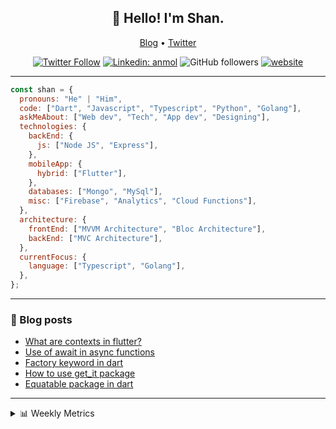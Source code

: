<h2 align="center">👋 Hello! I'm Shan.</h2>
<p align="center">
  <a href="https://medium.com/feed/@shan-shaji">Blog</a> •
  <a href="https://twitter.com/intent/follow?screen_name=shan__shaji">Twitter</a>
</p>

<p align="center"><a href="https://twitter.com/intent/follow?screen_name=shan__shaji"><img src="https://img.shields.io/twitter/follow/shan__shaji?style=flat" alt="Twitter Follow"></a>
<a href="https://www.linkedin.com/in/shan-shaji/"><img src="https://img.shields.io/badge/shan-shaji?style=flat-square&amp;logo=Linkedin&amp;logoColor=white&amp;link=https://www.linkedin.com/in/shan-shaji/" alt="Linkedin: anmol"></a>
<img src="https://img.shields.io/github/followers/shan-shaji?label=Follow&amp;style=social" alt="GitHub followers">
<a href="http://shan-shaji.github.io/"><img src="https://img.shields.io/badge/Website-46a2f1.svg?&amp;style=flat-square&amp;logo=Google-Chrome&amp;logoColor=white&amp;link=http://shan-shaji.github.io/" alt="website"></a></p>

<hr>

```javascript
const shan = {
  pronouns: "He" | "Him",
  code: ["Dart", "Javascript", "Typescript", "Python", "Golang"],
  askMeAbout: ["Web dev", "Tech", "App dev", "Designing"],
  technologies: {
    backEnd: {
      js: ["Node JS", "Express"],
    },
    mobileApp: {
      hybrid: ["Flutter"],
    },
    databases: ["Mongo", "MySql"],
    misc: ["Firebase", "Analytics", "Cloud Functions"],
  },
  architecture: {
    frontEnd: ["MVVM Architecture", "Bloc Architecture"],
    backEnd: ["MVC Architecture"],
  },
  currentFocus: {
    language: ["Typescript", "Golang"],
  },
};
```

<hr>

<!-- I love connecting with different people</b> so if you want to say <b>hi, I'll be happy to meet you more!</b> 😊</em> -->

### 📕 Blog posts

<!-- BLOG-POST-LIST:START -->
- [What are contexts in flutter?](https://shan-shaji.medium.com/what-are-contexts-in-flutter-4b3a9a91492?source=rss-c347e1729e75------2)
- [Use of await in async functions](https://shan-shaji.medium.com/use-of-await-in-async-functions-5c6b084b24b6?source=rss-c347e1729e75------2)
- [Factory keyword in dart](https://shan-shaji.medium.com/factory-keyword-in-dart-b4235d83c2b8?source=rss-c347e1729e75------2)
- [How to use get_it package](https://shan-shaji.medium.com/how-to-use-get-it-package-e3d63f7c9290?source=rss-c347e1729e75------2)
- [Equatable package in dart](https://shan-shaji.medium.com/equatable-package-in-dart-6cf6c71ec843?source=rss-c347e1729e75------2)
<!-- BLOG-POST-LIST:END -->

<hr>
<details>
    <summary>📊 Weekly Metrics</summary>
    <p>
    
<!--START_SECTION:waka-->
![Code Time](http://img.shields.io/badge/Code%20Time-1%2C694%20hrs%2026%20mins-blue)

![Profile Views](http://img.shields.io/badge/Profile%20Views-30-blue)

**🐱 My GitHub Data**

> 🏆 113 Contributions in the Year 2023
>
> 📦 479.2 kB Used in GitHub's Storage
>
> 💼 Opted to Hire
>
> 📜 123 Public Repositories
>
> 🔑 14 Private Repositories
>
> **I'm a Night 🦉**

```text
🌞 Morning    60 commits     ██░░░░░░░░░░░░░░░░░░░░░░░   7.76%
🌆 Daytime    223 commits    ███████░░░░░░░░░░░░░░░░░░   28.85%
🌃 Evening    320 commits    ██████████░░░░░░░░░░░░░░░   41.4%
🌙 Night      170 commits    █████░░░░░░░░░░░░░░░░░░░░   21.99%

```

📅 **I'm Most Productive on Sunday**

```text
Monday       79 commits     ██░░░░░░░░░░░░░░░░░░░░░░░   10.22%
Tuesday      127 commits    ████░░░░░░░░░░░░░░░░░░░░░   16.43%
Wednesday    117 commits    ███░░░░░░░░░░░░░░░░░░░░░░   15.14%
Thursday     82 commits     ██░░░░░░░░░░░░░░░░░░░░░░░   10.61%
Friday       111 commits    ███░░░░░░░░░░░░░░░░░░░░░░   14.36%
Saturday     113 commits    ███░░░░░░░░░░░░░░░░░░░░░░   14.62%
Sunday       144 commits    ████░░░░░░░░░░░░░░░░░░░░░   18.63%

```

📊 **This Week I Spent My Time On**

```text
⌚︎ Time Zone: Asia/Kolkata

💬 Programming Languages:
Dart                     2 hrs 50 mins       ███████████░░░░░░░░░░░░░░   46.87%
YAML                     48 mins             ███░░░░░░░░░░░░░░░░░░░░░░   13.24%
Markdown                 47 mins             ███░░░░░░░░░░░░░░░░░░░░░░   13.18%
Bash                     30 mins             ██░░░░░░░░░░░░░░░░░░░░░░░   8.25%
Other                    24 mins             █░░░░░░░░░░░░░░░░░░░░░░░░   6.72%

🔥 Editors:
VS Code                  3 hrs 17 mins       █████████████░░░░░░░░░░░░   54.35%
Android Studio           2 hrs 46 mins       ███████████░░░░░░░░░░░░░░   45.65%

🐱‍💻 Projects:
turbo-flutter            2 hrs 37 mins       ██████████░░░░░░░░░░░░░░░   43.27%
serverpod                1 hr 55 mins        ████████░░░░░░░░░░░░░░░░░   31.59%
AppFlowy-Docs            33 mins             ██░░░░░░░░░░░░░░░░░░░░░░░   9.33%
appflowy                 20 mins             █░░░░░░░░░░░░░░░░░░░░░░░░   5.67%
flutter-plugin           12 mins             ░░░░░░░░░░░░░░░░░░░░░░░░░   3.43%

💻 Operating System:
Mac                      3 hrs 16 mins       █████████████░░░░░░░░░░░░   54.07%
Windows                  2 hrs 47 mins       ███████████░░░░░░░░░░░░░░   45.93%

```

**I Mostly Code in Dart**

```text
Dart                     37 repos            ██████████░░░░░░░░░░░░░░░   41.57%
HTML                     17 repos            ████░░░░░░░░░░░░░░░░░░░░░   19.1%
JavaScript               15 repos            ████░░░░░░░░░░░░░░░░░░░░░   16.85%
CSS                      8 repos             ██░░░░░░░░░░░░░░░░░░░░░░░   8.99%
Python                   3 repos             ░░░░░░░░░░░░░░░░░░░░░░░░░   3.37%

```

Last Updated on 05/02/2023 18:37:17 UTC

<!--END_SECTION:waka-->

</p>
 </details>
